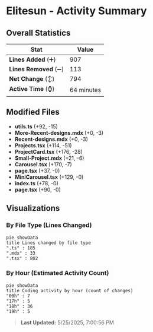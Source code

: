 # Elitesun - Activity Summary 

## Overall Statistics

| Stat                   | Value                                                             |
| ---------------------- | ----------------------------------------------------------------- |
| **Lines Added** (➕)   | 907                                          |
| **Lines Removed** (➖) | 113                                        |
| **Net Change** (↕)    | 794                |
| **Active Time** (⌚)   | 64 minutes |


## Modified Files
- **utils.ts** (+92, -15)
- **More-Recent-designs.mdx** (+0, -3)
- **Recent-designs.mdx** (+0, -3)
- **Projects.tsx** (+114, -51)
- **ProjectCard.tsx** (+176, -28)
- **Small-Project.mdx** (+21, -6)
- **Carousel.tsx** (+170, -7)
- **page.tsx** (+37, -0)
- **MiniCarousel.tsx** (+129, -0)
- **index.ts** (+78, -0)
- **page.tsx** (+90, -0)

## Visualizations

### By File Type (Lines Changed)

```mermaid
pie showData
title Lines changed by file type
".ts" : 185
".mdx" : 33
".tsx" : 802
```

### By Hour (Estimated Activity Count)

```mermaid
pie showData
title Coding activity by hour (count of changes)
"00h" : 7
"17h" : 5
"18h" : 36
"19h" : 5
```


> **Last Updated:** 5/25/2025, 7:00:56 PM
